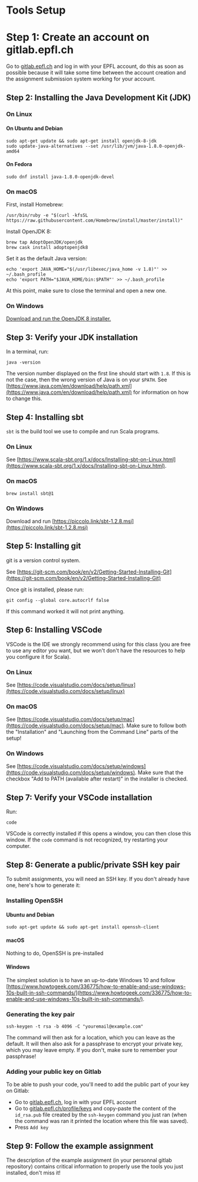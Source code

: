 # Tools Setup

# Step 1: Create an account on gitlab.epfl.ch

Go to [gitlab.epfl.ch](https://gitlab.epfl.ch/) and log in with your EPFL account, do this as soon as
possible because it will take some time between the account creation and the
assignment submission system working for your account.

## Step 2: Installing the Java Development Kit (JDK)

### On Linux
#### On Ubuntu and Debian

```shell
sudo apt-get update && sudo apt-get install openjdk-8-jdk
sudo update-java-alternatives --set /usr/lib/jvm/java-1.8.0-openjdk-amd64
```

#### On Fedora
```shell
sudo dnf install java-1.8.0-openjdk-devel
```

### On macOS

First, install Homebrew:
```shell
/usr/bin/ruby -e "$(curl -kfsSL https://raw.githubusercontent.com/Homebrew/install/master/install)"
```

Install OpenJDK 8:
```shell
brew tap AdoptOpenJDK/openjdk
brew cask install adoptopenjdk8
```

Set it as the default Java version:
```shell
echo 'export JAVA_HOME="$(/usr/libexec/java_home -v 1.8)"' >> ~/.bash_profile
echo 'export PATH="$JAVA_HOME/bin:$PATH"' >> ~/.bash_profile
```

At this point, make sure to close the terminal and open a new one.

### On Windows

[Download and run the OpenJDK 8 installer.](https://adoptopenjdk.net)

## Step 3: Verify your JDK installation

In a terminal, run:
```shell
java -version
```
The version number displayed on the first line should start with `1.8`. If this is not the case, then the wrong version of Java is on your `$PATH`.
See [https://www.java.com/en/download/help/path.xml](https://www.java.com/en/download/help/path.xml) for information on how to change this.


## Step 4: Installing sbt

`sbt` is the build tool we use to compile and run Scala programs.

### On Linux

See [https://www.scala-sbt.org/1.x/docs/Installing-sbt-on-Linux.html](https://www.scala-sbt.org/1.x/docs/Installing-sbt-on-Linux.html).

### On macOS

```terminal
brew install sbt@1
```

### On Windows

Download and run [https://piccolo.link/sbt-1.2.8.msi](https://piccolo.link/sbt-1.2.8.msi)

## Step 5: Installing git

git is a version control system.

See [https://git-scm.com/book/en/v2/Getting-Started-Installing-Git](https://git-scm.com/book/en/v2/Getting-Started-Installing-Git)


Once git is installed, please run:

```shell
git config --global core.autocrlf false
```

If this command worked it will not print anything.

## Step 6: Installing VSCode

VSCode is the IDE we strongly recommend using for this class (you are free to use any editor you want, but we won't don't have the resources to help you configure it for Scala).

### On Linux

See [https://code.visualstudio.com/docs/setup/linux](https://code.visualstudio.com/docs/setup/linux)

### On macOS

See [https://code.visualstudio.com/docs/setup/mac](https://code.visualstudio.com/docs/setup/mac).
Make sure to follow both the "Installation" and "Launching from the Command Line" parts of the setup!

### On Windows

See [https://code.visualstudio.com/docs/setup/windows](https://code.visualstudio.com/docs/setup/windows).
Make sure that the checkbox "Add to PATH (available after restart)" in the installer is checked.

## Step 7: Verify your VSCode installation

Run:
```shell
code
```
VSCode is correctly installed if this opens a window, you can then close this
window. If the `code` command is not recognized, try restarting your computer.

## Step 8: Generate a public/private SSH key pair

To submit assignments, you will need an SSH key. If you don't already have one, here's how to generate it:

### Installing OpenSSH

#### Ubuntu and Debian

```shell
sudo apt-get update && sudo apt-get install openssh-client
```

#### macOS

Nothing to do, OpenSSH is pre-installed

#### Windows

The simplest solution is to have an up-to-date Windows 10 and follow [https://www.howtogeek.com/336775/how-to-enable-and-use-windows-10s-built-in-ssh-commands/](https://www.howtogeek.com/336775/how-to-enable-and-use-windows-10s-built-in-ssh-commands/).

### Generating the key pair

```shell
ssh-keygen -t rsa -b 4096 -C "youremail@example.com"
```

 The command will then ask for a location, which you can leave as the default. It will then also ask for a passphrase to encrypt your private key, which you may leave empty. If you don't, make sure to remember your passphrase!

### Adding your public key on Gitlab

To be able to push your code, you'll need to add the public part of your key on Gitlab:
- Go to [gitlab.epfl.ch](https://gitlab.epfl.ch), log in with your EPFL account
- Go to [gitlab.epfl.ch/profile/keys](https://gitlab.epfl.ch/profile/keys) and copy-paste the content of the `id_rsa.pub` file created by the `ssh-keygen` command you just ran (when the command was ran it printed the location where this file was saved).
- Press `Add key`

## Step 9: Follow the example assignment

The description of the example assignment (in your personnal gitlab repository) contains critical information to properly use the tools you just installed, don't miss it!
